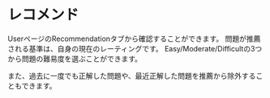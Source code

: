 # レコメンド
UserページのRecommendationタブから確認することができます。
問題が推薦される基準は、自身の現在のレーティングです。
Easy/Moderate/Difficultの3つから問題の難易度を選ぶことができます。

また、過去に一度でも正解した問題や、最近正解した問題を推薦から除外することもできます。
